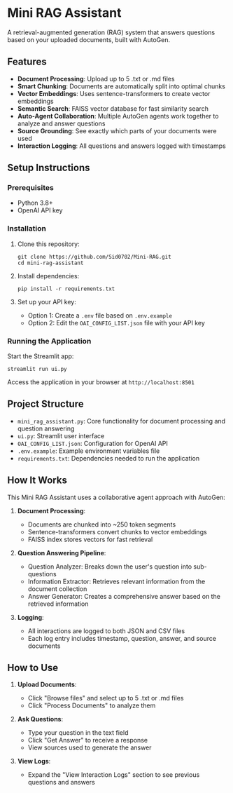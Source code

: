 # Mini RAG Assistant

A retrieval-augmented generation (RAG) system that answers questions based on your uploaded documents, built with AutoGen.

## Features

- **Document Processing**: Upload up to 5 .txt or .md files
- **Smart Chunking**: Documents are automatically split into optimal chunks
- **Vector Embeddings**: Uses sentence-transformers to create vector embeddings
- **Semantic Search**: FAISS vector database for fast similarity search
- **Auto-Agent Collaboration**: Multiple AutoGen agents work together to analyze and answer questions
- **Source Grounding**: See exactly which parts of your documents were used
- **Interaction Logging**: All questions and answers logged with timestamps

## Setup Instructions

### Prerequisites

- Python 3.8+
- OpenAI API key

### Installation

1. Clone this repository:
   ```
   git clone https://github.com/Sid0702/Mini-RAG.git
   cd mini-rag-assistant
   ```

2. Install dependencies:
   ```
   pip install -r requirements.txt
   ```

3. Set up your API key:
   - Option 1: Create a `.env` file based on `.env.example`
   - Option 2: Edit the `OAI_CONFIG_LIST.json` file with your API key

### Running the Application

Start the Streamlit app:
```
streamlit run ui.py
```

Access the application in your browser at `http://localhost:8501`

## Project Structure

- `mini_rag_assistant.py`: Core functionality for document processing and question answering
- `ui.py`: Streamlit user interface
- `OAI_CONFIG_LIST.json`: Configuration for OpenAI API
- `.env.example`: Example environment variables file
- `requirements.txt`: Dependencies needed to run the application

## How It Works

This Mini RAG Assistant uses a collaborative agent approach with AutoGen:

1. **Document Processing**:
   - Documents are chunked into ~250 token segments
   - Sentence-transformers convert chunks to vector embeddings
   - FAISS index stores vectors for fast retrieval

2. **Question Answering Pipeline**:
   - Question Analyzer: Breaks down the user's question into sub-questions
   - Information Extractor: Retrieves relevant information from the document collection
   - Answer Generator: Creates a comprehensive answer based on the retrieved information

3. **Logging**:
   - All interactions are logged to both JSON and CSV files
   - Each log entry includes timestamp, question, answer, and source documents

## How to Use

1. **Upload Documents**:
   - Click "Browse files" and select up to 5 .txt or .md files
   - Click "Process Documents" to analyze them

2. **Ask Questions**:
   - Type your question in the text field
   - Click "Get Answer" to receive a response
   - View sources used to generate the answer

3. **View Logs**:
   - Expand the "View Interaction Logs" section to see previous questions and answers